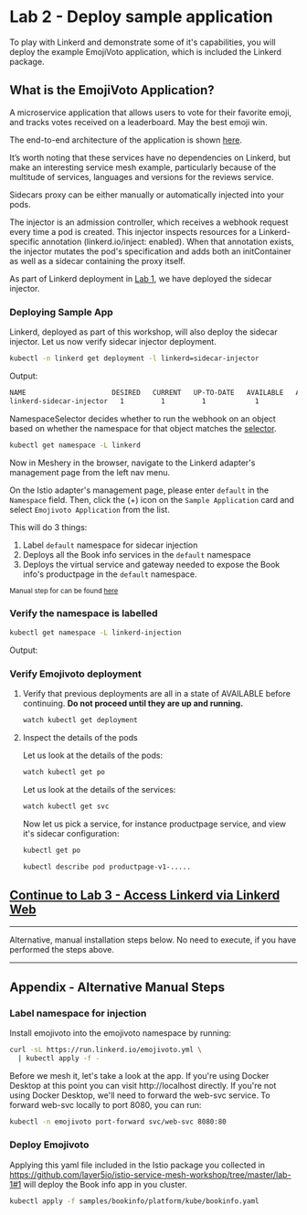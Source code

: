 # Lab 2 - Deploy sample application
To play with Linkerd and demonstrate some of it's capabilities, you will deploy the example EmojiVoto application, which is included the Linkerd package.

## What is the EmojiVoto Application?

A microservice application that allows users to vote for their favorite emoji, and tracks votes received on a leaderboard. May the best emoji win.

The end-to-end architecture of the application is shown [here](hhttps://github.com/BuoyantIO/emojivoto/blob/main/assets/emojivoto-topology.png).

It’s worth noting that these services have no dependencies on Linkerd, but make an interesting service mesh example, particularly because of the multitude of services, languages and versions for the reviews service.

Sidecars proxy can be either manually or automatically injected into your pods.

The injector is an admission controller, which receives a webhook request every time a pod is created. This injector inspects resources for a Linkerd-specific annotation (linkerd.io/inject: enabled). When that annotation exists, the injector mutates the pod's specification and adds both an initContainer as well as a sidecar containing the proxy itself.

As part of Linkerd deployment in [Lab 1](../lab-1/README.md), we have deployed the sidecar injector.

### <a name="auto"></a> Deploying Sample App

Linkerd, deployed as part of this workshop, will also deploy the sidecar injector. Let us now verify sidecar injector deployment.


```sh
kubectl -n linkerd get deployment -l linkerd=sidecar-injector
```
Output:

```sh
NAME                     DESIRED   CURRENT   UP-TO-DATE   AVAILABLE   AGE
linkerd-sidecar-injector   1         1         1            1           1d
```

NamespaceSelector decides whether to run the webhook on an object based on whether the namespace for that object matches the [selector](https://kubernetes.io/docs/concepts/overview/working-with-objects/labels/#label-selectors).


```sh
kubectl get namespace -L linkerd
```
<!-- 
Output:
```sh
NAME           STATUS    AGE       ISTIO-INJECTION
default        Active    1h        
istio-system   Active    1h        disabled
kube-public    Active    1h        
kube-system    Active    1h
``` -->

Now in Meshery in the browser, navigate to the Linkerd adapter's management page from the left nav menu.

On the Istio adapter's management page, please enter `default` in the `Namespace` field.
Then, click the (+) icon on the `Sample Application` card and select `Emojivoto Application` from the list.

This will do 3 things: 
1. Label `default` namespace for sidecar injection
1. Deploys all the Book info services in the `default` namespace
1. Deploys the virtual service and gateway needed to expose the Book info's productpage in the `default` namespace.

<small>Manual step for can be found [here](#appendix)</small>


### Verify the namespace is labelled

```sh
kubectl get namespace -L linkerd-injection
```

Output:
<!-- ```sh
NAME           STATUS    AGE       ISTIO-INJECTION
default        Active    1h        enabled
istio-system   Active    1h        disabled
kube-public    Active    1h        
kube-system    Active    1h
``` -->

### <a name="verify"></a> Verify Emojivoto deployment

1. Verify that previous deployments are all in a state of AVAILABLE before continuing. **Do not proceed until they are up and running.**

    ```sh
    watch kubectl get deployment
    ```

2. Inspect the details of the pods

    Let us look at the details of the pods:
    ```sh
    watch kubectl get po
    ```

    Let us look at the details of the services:
    ```sh
    watch kubectl get svc
    ```

    Now let us pick a service, for instance productpage service, and view it's sidecar configuration:
    ```sh
    kubectl get po

    kubectl describe pod productpage-v1-.....
    ```

## [Continue to Lab 3 - Access Linkerd via Linkerd Web](../lab-3/README.md)

<hr />
Alternative, manual installation steps below. No need to execute, if you have performed the steps above.
<hr />

## <a name="appendix"></a> Appendix - Alternative Manual Steps

### Label namespace for injection
Install emojivoto into the emojivoto namespace by running:
```sh
curl -sL https://run.linkerd.io/emojivoto.yml \
  | kubectl apply -f -
  ```

Before we mesh it, let's take a look at the app. If you're using Docker Desktop at this point you can visit http://localhost directly. If you're not using Docker Desktop, we'll need to forward the web-svc service. To forward web-svc locally to port 8080, you can run:

```sh
kubectl -n emojivoto port-forward svc/web-svc 8080:80
```

### Deploy Emojivoto
Applying this yaml file included in the Istio package you collected in https://github.com/layer5io/istio-service-mesh-workshop/tree/master/lab-1#1 will deploy the Book info app in you cluster.


```sh
kubectl apply -f samples/bookinfo/platform/kube/bookinfo.yaml
```

<!-- Already deployed by linkerd using tap components -->

<!-- ### Deploy Gateway and Virtual Service for Book info app -->
<!-- 
```sh
kubectl apply -f samples/bookinfo/networking/bookinfo-gateway.yaml
``` -->

